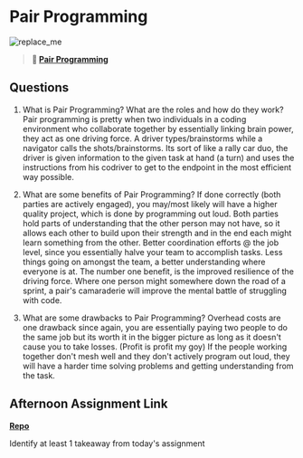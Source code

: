 # Pair Programming

![replace_me](https://codeworks.blob.core.windows.net/public/assets/img/illustrations/placeholder.svg)

> **📖 [Pair Programming](https://codeworksacademy.com/fs-student-guide/resources/wk7/01-Pair-Programming)**

## Questions

1. What is Pair Programming? What are the roles and how do they work?
  Pair programming is pretty when two individuals in a coding environment who collaborate together by essentially linking brain power, they act as one driving force. A driver types/brainstorms while a navigator calls the shots/brainstorms. Its sort of like a rally car duo, the driver is given information to the given task at hand (a turn) and uses the instructions from his codriver to get to the endpoint in the most efficient way possible. 


2. What are some benefits of Pair Programming?
  If done correctly (both parties are actively engaged), you may/most likely will have a higher quality project, which is done by programming out loud. Both parties hold parts of understanding that the other person may not have, so it allows each other to build upon their strength and in the end each might learn something from the other. Better coordination efforts @ the job level, since you essentially halve your team to accomplish tasks. Less things going on amongst the team, a better understanding where everyone is at. The number one benefit, is the improved resilience of the driving force. Where one person might somewhere down the road of a sprint, a pair's camaraderie will improve the mental battle of struggling with code. 


3. What are some drawbacks to Pair Programming?
  Overhead costs are one drawback since again, you are essentially paying two people to do the same job but its worth it in the bigger picture as long as it doesn't cause you to take losses. (Profit is profit my goy) If the people working together don't mesh well and they don't actively program out loud, they will have a harder time solving problems and getting understanding from the task.


## Afternoon Assignment Link

**[Repo](https://github.com/Omanmano2/<ASSIGNMENT_REPO>)**

Identify at least 1 takeaway from today's assignment
